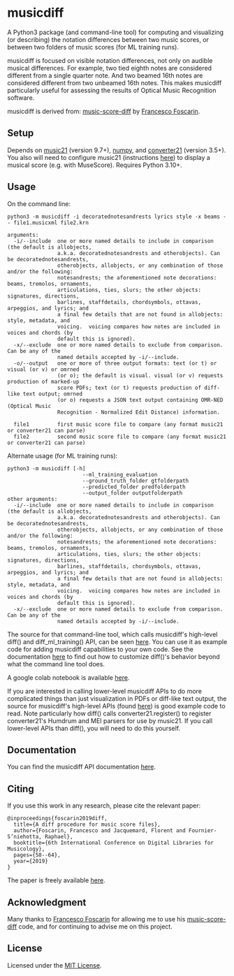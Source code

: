 # musicdiff
A Python3 package (and command-line tool) for computing and visualizing (or describing) the notation differences between two music scores, or between two folders of music scores (for ML training runs).

musicdiff is focused on visible notation differences, not only on audible musical differences.  For example, two tied eighth notes are considered different from a single quarter note.  And two beamed 16th notes are considered different from two unbeamed 16th notes. This makes musicdiff particularly useful for assessing the results of Optical Music Recognition software.

musicdiff is derived from: [music-score-diff](https://github.com/fosfrancesco/music-score-diff.git)
    by [Francesco Foscarin](https://github.com/fosfrancesco).

## Setup
Depends on [music21](https://pypi.org/project/music21) (version 9.7+),  [numpy](https://pypi.org/project/numpy), and [converter21](https://pypi.org/project/converter21) (version 3.5+). You also will need to configure music21 (instructions [here](https://web.mit.edu/music21/doc/usersGuide/usersGuide_01_installing.html)) to display a musical score (e.g. with MuseScore).  Requires Python 3.10+.

## Usage
On the command line:

    python3 -m musicdiff -i decoratednotesandrests lyrics style -x beams -- file1.musicxml file2.krn

    arguments:
      -i/--include  one or more named details to include in comparison (the default is allobjects,
                    a.k.a. decoratednotesandrests and otherobjects). Can be decoratednotesandrests,
                    otherobjects, allobjects, or any combination of those and/or the following:
                    notesandrests; the aforementioned note decorations: beams, tremolos, ornaments,
                    articulations, ties, slurs; the other objects: signatures, directions,
                    barlines, staffdetails, chordsymbols, ottavas, arpeggios, and lyrics; and
                    a final few details that are not found in allobjects: style, metadata, and
                    voicing.  voicing compares how notes are included in voices and chords (by
                    default this is ignored).
      -x/--exclude  one or more named details to exclude from comparison.  Can be any of the
                    named details accepted by -i/--include.
      -o/--output   one or more of three output formats: text (or t) or visual (or v) or omrned
                    (or o); the default is visual. visual (or v) requests production of marked-up
                    score PDFs; text (or t) requests production of diff-like text output; omrned
                    (or o) requests a JSON text output containing OMR-NED (Optical Music
                    Recognition - Normalized Edit Distance) information.

      file1         first music score file to compare (any format music21 or converter21 can parse)
      file2         second music score file to compare (any format music21 or converter21 can parse)

Alternate usage (for ML training runs):

    python3 -m musicdiff [-h]
                            --ml_training_evaluation
                            --ground_truth_folder gtfolderpath
                            --predicted_folder predfolderpath
                            --output_folder outputfolderpath
    other arguments:
      -i/--include  one or more named details to include in comparison (the default is allobjects,
                    a.k.a. decoratednotesandrests and otherobjects). Can be decoratednotesandrests,
                    otherobjects, allobjects, or any combination of those and/or the following:
                    notesandrests; the aforementioned note decorations: beams, tremolos, ornaments,
                    articulations, ties, slurs; the other objects: signatures, directions,
                    barlines, staffdetails, chordsymbols, ottavas, arpeggios, and lyrics; and
                    a final few details that are not found in allobjects: style, metadata, and
                    voicing.  voicing compares how notes are included in voices and chords (by
                    default this is ignored).
      -x/--exclude  one or more named details to exclude from comparison.  Can be any of the
                    named details accepted by -i/--include.

The source for that command-line tool, which calls musicdiff's high-level diff() and diff_ml_training() API, can be seen [here](musicdiff/__main__.py).  You can use it as example code for adding musicdiff capabilities to your own code.  See the documentation [here](https://gregchapman-dev.github.io/musicdiff) to find out how to customize diff()'s behavior beyond what the command line tool does.

A google colab notebook is available [here](examples/musicdiff_demo.ipynb).

If you are interested in calling lower-level musicdiff APIs to do more complicated things than just visualization in PDFs or diff-like text output, the source for musicdiff's high-level APIs (found [here](musicdiff/__init__.py)) is good example code to read.  Note particularly how diff() calls converter21.register() to register converter21's Humdrum and MEI parsers for use by music21.  If you call lower-level APIs than diff(), you will need to do this yourself.

## Documentation
You can find the musicdiff API documentation [here](https://gregchapman-dev.github.io/musicdiff).

## Citing
If you use this work in any research, please cite the relevant paper:

```
@inproceedings{foscarin2019diff,
  title={A diff procedure for music score files},
  author={Foscarin, Francesco and Jacquemard, Florent and Fournier-S’niehotta, Raphael},
  booktitle={6th International Conference on Digital Libraries for Musicology},
  pages={58--64},
  year={2019}
}
```

The paper is freely available [here](https://hal.inria.fr/hal-02267454v2/document).

## Acknowledgment
Many thanks to [Francesco Foscarin](https://github.com/fosfrancesco) for allowing me to use his [music-score-diff](https://github.com/fosfrancesco/music-score-diff.git) code, and for continuing to advise me on this project.

## License
Licensed under the [MIT License](LICENSE).
